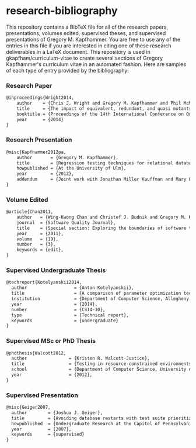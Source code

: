 # research-bibliography

This repository contains a BibTeX file for all of the research papers, presentations, volumes edited, supervised theses,
and supervised presentations of Gregory M. Kapfhammer. You are free to use any of the entries in this file if you are
interested in citing one of these research deliverables in a LaTeX document. This repository is used in
gkapfham/curriculum-vitae to create several sections of Gregory Kapfhammer's curriculum vitae in an automated fashion.
Here are samples of each type of entry provided by the bibliography:

### Research Paper
```tex
@inproceedings{Wright2014,
    author    = {Chris J. Wright and Gregory M. Kapfhammer and Phil McMinn},
    title     = {The impact of equivalent, redundant, and quasi mutants on database schema mutation analysis},
    booktitle = {Proceedings of the 14th International Conference on Quality Software},
    year      = {2014}
}
```

### Research Presentation
```tex
@misc{Kapfhammer2012pa,
    author       = {Gregory M. Kapfhammer},
    title        = {Regression testing techniques for relational database applications},
    howpublished = {At the University of Ulm},
    year         = {2012},
    addendum     = {Joint work with Jonathan Miller Kauffman and Mary Lou Soffa}
}
```

### Volume Edited
```tex
@article{Chan2011,
    author   = {Wing-Kwong Chan and Christof J. Budnik and Gregory M. Kapfhammer and Hong Zhu},
    journal  = {Software Quality Journal},
    title    = {Special section: Exploring the boundaries of software test automation},
    year     = {2011},
    volume   = {19},
    number   = {3},
    keywords = {edit},
}
```

### Supervised Undergraduate Thesis
```tex
@techreport{Kotelyanskii2014,
  author                  = {Anton Kotelyanskii},
  title                   = {A comparison of parameter optimization techniques as applied to search-based test data generation},
  institution             = {Department of Computer Science, Allegheny College},
  year                    = {2014},
  number                  = {CS14-10},
  type                    = {Technical report},
  keywords                = {undergraduate}
}
```

### Supervised MSc or PhD Thesis
```tex
@phdthesis{Walcott2012,
  author                = {Kristen R. Walcott-Justice},
  title                 = {Testing in resource-constrained environments},
  school                = {Department of Computer Science, University of Virginia},
  year                  = {2012},
}
```

### Supervised Presentation
```tex
@misc{Geiger2007,
  author        = {Joshua J. Geiger},
  title         = {Avoiding database restarts with test suite prioritization},
  howpublished  = {Undergraduate Research at the Capitol of Pennsylvania and Allegheny College Summer Research Symposium},
  year          = {2007},
  keywords      = {supervised}
}
```
